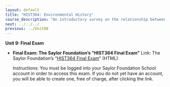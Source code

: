```yaml
---
layout: default
title: "HIST364: Environmental History"
course_description: "An introductory survey on the relationship between nature and human history. Themes include the environmental effects of civilization, colonization, urbanization, and consumerism."
next: ../../../
previous: ../Unit08
---
```

**Unit 9: Final Exam** <span id="9"></span> 
-   **Final Exam: The Saylor Foundation’s “HIST364 Final Exam”**
    Link: The Saylor Foundation’s “[HIST364 Final
    Exam](http://school.saylor.org/mod/quiz/view.php?id=1015)” (HTML)  
      
     Instructions: You must be logged into your Saylor Foundation School
    account in order to access this exam. If you do not yet have an
    account, you will be able to create one, free of charge, after
    clicking the link.



